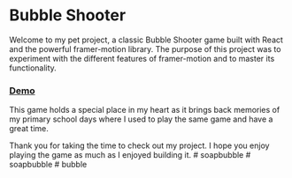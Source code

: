 # Bubble Shooter

Welcome to my pet project, a classic Bubble Shooter game built with React and the powerful framer-motion library. The purpose of this project was to experiment with the different features of framer-motion and to master its functionality.

### [Demo](https://www.loom.com/share/40b54ab928d34c05858254c512b23ec1)

This game holds a special place in my heart as it brings back memories of my primary school days where I used to play the same game and have a great time.

Thank you for taking the time to check out my project. I hope you enjoy playing the game as much as I enjoyed building it.
#   s o a p b u b b l e  
 #   s o a p b u b b l e  
 #   b u b b l e  
 